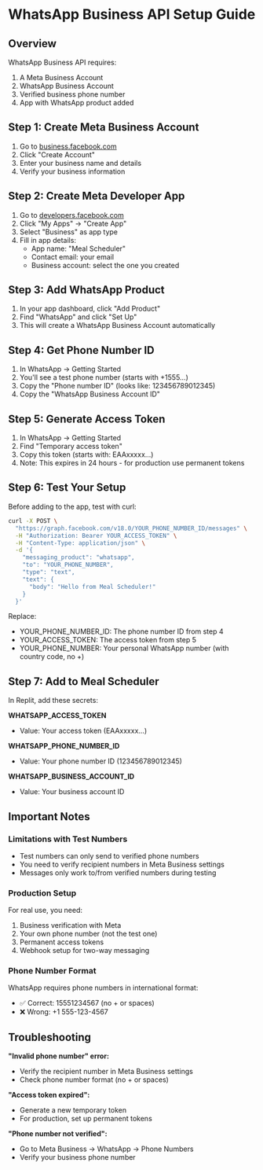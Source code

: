 # WhatsApp Business API Setup Guide

## Overview
WhatsApp Business API requires:
1. A Meta Business Account
2. WhatsApp Business Account 
3. Verified business phone number
4. App with WhatsApp product added

## Step 1: Create Meta Business Account

1. Go to [business.facebook.com](https://business.facebook.com)
2. Click "Create Account"
3. Enter your business name and details
4. Verify your business information

## Step 2: Create Meta Developer App

1. Go to [developers.facebook.com](https://developers.facebook.com)
2. Click "My Apps" → "Create App"
3. Select "Business" as app type
4. Fill in app details:
   - App name: "Meal Scheduler"
   - Contact email: your email
   - Business account: select the one you created

## Step 3: Add WhatsApp Product

1. In your app dashboard, click "Add Product"
2. Find "WhatsApp" and click "Set Up"
3. This will create a WhatsApp Business Account automatically

## Step 4: Get Phone Number ID

1. In WhatsApp → Getting Started
2. You'll see a test phone number (starts with +1555...)
3. Copy the "Phone number ID" (looks like: 123456789012345)
4. Copy the "WhatsApp Business Account ID" 

## Step 5: Generate Access Token

1. In WhatsApp → Getting Started
2. Find "Temporary access token" 
3. Copy this token (starts with: EAAxxxxx...)
4. Note: This expires in 24 hours - for production use permanent tokens

## Step 6: Test Your Setup

Before adding to the app, test with curl:

```bash
curl -X POST \
  "https://graph.facebook.com/v18.0/YOUR_PHONE_NUMBER_ID/messages" \
  -H "Authorization: Bearer YOUR_ACCESS_TOKEN" \
  -H "Content-Type: application/json" \
  -d '{
    "messaging_product": "whatsapp",
    "to": "YOUR_PHONE_NUMBER",
    "type": "text",
    "text": {
      "body": "Hello from Meal Scheduler!"
    }
  }'
```

Replace:
- YOUR_PHONE_NUMBER_ID: The phone number ID from step 4
- YOUR_ACCESS_TOKEN: The access token from step 5  
- YOUR_PHONE_NUMBER: Your personal WhatsApp number (with country code, no +)

## Step 7: Add to Meal Scheduler

In Replit, add these secrets:

**WHATSAPP_ACCESS_TOKEN**
- Value: Your access token (EAAxxxxx...)

**WHATSAPP_PHONE_NUMBER_ID** 
- Value: Your phone number ID (123456789012345)

**WHATSAPP_BUSINESS_ACCOUNT_ID**
- Value: Your business account ID

## Important Notes

### Limitations with Test Numbers
- Test numbers can only send to verified phone numbers
- You need to verify recipient numbers in Meta Business settings
- Messages only work to/from verified numbers during testing

### Production Setup
For real use, you need:
1. Business verification with Meta
2. Your own phone number (not the test one)
3. Permanent access tokens
4. Webhook setup for two-way messaging

### Phone Number Format
WhatsApp requires phone numbers in international format:
- ✅ Correct: 15551234567 (no + or spaces)
- ❌ Wrong: +1 555-123-4567

## Troubleshooting

**"Invalid phone number" error:**
- Verify the recipient number in Meta Business settings
- Check phone number format (no + or spaces)

**"Access token expired":**
- Generate a new temporary token
- For production, set up permanent tokens

**"Phone number not verified":**
- Go to Meta Business → WhatsApp → Phone Numbers
- Verify your business phone number